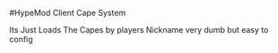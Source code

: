 #HypeMod Client Cape System

Its Just Loads The Capes by players Nickname very dumb but easy to config

